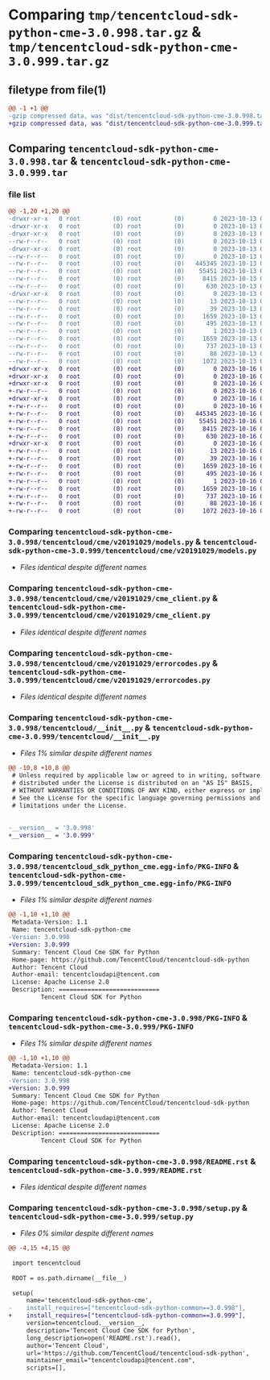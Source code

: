 # Comparing `tmp/tencentcloud-sdk-python-cme-3.0.998.tar.gz` & `tmp/tencentcloud-sdk-python-cme-3.0.999.tar.gz`

## filetype from file(1)

```diff
@@ -1 +1 @@
-gzip compressed data, was "dist/tencentcloud-sdk-python-cme-3.0.998.tar", last modified: Fri Oct 13 00:24:41 2023, max compression
+gzip compressed data, was "dist/tencentcloud-sdk-python-cme-3.0.999.tar", last modified: Mon Oct 16 00:23:53 2023, max compression
```

## Comparing `tencentcloud-sdk-python-cme-3.0.998.tar` & `tencentcloud-sdk-python-cme-3.0.999.tar`

### file list

```diff
@@ -1,20 +1,20 @@
-drwxr-xr-x   0 root         (0) root         (0)        0 2023-10-13 00:24:41.000000 tencentcloud-sdk-python-cme-3.0.998/
-drwxr-xr-x   0 root         (0) root         (0)        0 2023-10-13 00:24:41.000000 tencentcloud-sdk-python-cme-3.0.998/tencentcloud/
-drwxr-xr-x   0 root         (0) root         (0)        0 2023-10-13 00:24:41.000000 tencentcloud-sdk-python-cme-3.0.998/tencentcloud/cme/
--rw-r--r--   0 root         (0) root         (0)        0 2023-10-13 00:24:41.000000 tencentcloud-sdk-python-cme-3.0.998/tencentcloud/cme/__init__.py
-drwxr-xr-x   0 root         (0) root         (0)        0 2023-10-13 00:24:41.000000 tencentcloud-sdk-python-cme-3.0.998/tencentcloud/cme/v20191029/
--rw-r--r--   0 root         (0) root         (0)        0 2023-10-13 00:24:41.000000 tencentcloud-sdk-python-cme-3.0.998/tencentcloud/cme/v20191029/__init__.py
--rw-r--r--   0 root         (0) root         (0)   445345 2023-10-13 00:24:41.000000 tencentcloud-sdk-python-cme-3.0.998/tencentcloud/cme/v20191029/models.py
--rw-r--r--   0 root         (0) root         (0)    55451 2023-10-13 00:24:41.000000 tencentcloud-sdk-python-cme-3.0.998/tencentcloud/cme/v20191029/cme_client.py
--rw-r--r--   0 root         (0) root         (0)     8415 2023-10-13 00:24:41.000000 tencentcloud-sdk-python-cme-3.0.998/tencentcloud/cme/v20191029/errorcodes.py
--rw-r--r--   0 root         (0) root         (0)      630 2023-10-13 00:24:41.000000 tencentcloud-sdk-python-cme-3.0.998/tencentcloud/__init__.py
-drwxr-xr-x   0 root         (0) root         (0)        0 2023-10-13 00:24:41.000000 tencentcloud-sdk-python-cme-3.0.998/tencentcloud_sdk_python_cme.egg-info/
--rw-r--r--   0 root         (0) root         (0)       13 2023-10-13 00:24:41.000000 tencentcloud-sdk-python-cme-3.0.998/tencentcloud_sdk_python_cme.egg-info/top_level.txt
--rw-r--r--   0 root         (0) root         (0)       39 2023-10-13 00:24:41.000000 tencentcloud-sdk-python-cme-3.0.998/tencentcloud_sdk_python_cme.egg-info/requires.txt
--rw-r--r--   0 root         (0) root         (0)     1659 2023-10-13 00:24:41.000000 tencentcloud-sdk-python-cme-3.0.998/tencentcloud_sdk_python_cme.egg-info/PKG-INFO
--rw-r--r--   0 root         (0) root         (0)      495 2023-10-13 00:24:41.000000 tencentcloud-sdk-python-cme-3.0.998/tencentcloud_sdk_python_cme.egg-info/SOURCES.txt
--rw-r--r--   0 root         (0) root         (0)        1 2023-10-13 00:24:41.000000 tencentcloud-sdk-python-cme-3.0.998/tencentcloud_sdk_python_cme.egg-info/dependency_links.txt
--rw-r--r--   0 root         (0) root         (0)     1659 2023-10-13 00:24:41.000000 tencentcloud-sdk-python-cme-3.0.998/PKG-INFO
--rw-r--r--   0 root         (0) root         (0)      737 2023-10-13 00:24:41.000000 tencentcloud-sdk-python-cme-3.0.998/README.rst
--rw-r--r--   0 root         (0) root         (0)       88 2023-10-13 00:24:41.000000 tencentcloud-sdk-python-cme-3.0.998/setup.cfg
--rw-r--r--   0 root         (0) root         (0)     1072 2023-10-13 00:24:41.000000 tencentcloud-sdk-python-cme-3.0.998/setup.py
+drwxr-xr-x   0 root         (0) root         (0)        0 2023-10-16 00:23:53.000000 tencentcloud-sdk-python-cme-3.0.999/
+drwxr-xr-x   0 root         (0) root         (0)        0 2023-10-16 00:23:53.000000 tencentcloud-sdk-python-cme-3.0.999/tencentcloud/
+drwxr-xr-x   0 root         (0) root         (0)        0 2023-10-16 00:23:53.000000 tencentcloud-sdk-python-cme-3.0.999/tencentcloud/cme/
+-rw-r--r--   0 root         (0) root         (0)        0 2023-10-16 00:23:53.000000 tencentcloud-sdk-python-cme-3.0.999/tencentcloud/cme/__init__.py
+drwxr-xr-x   0 root         (0) root         (0)        0 2023-10-16 00:23:53.000000 tencentcloud-sdk-python-cme-3.0.999/tencentcloud/cme/v20191029/
+-rw-r--r--   0 root         (0) root         (0)        0 2023-10-16 00:23:53.000000 tencentcloud-sdk-python-cme-3.0.999/tencentcloud/cme/v20191029/__init__.py
+-rw-r--r--   0 root         (0) root         (0)   445345 2023-10-16 00:23:53.000000 tencentcloud-sdk-python-cme-3.0.999/tencentcloud/cme/v20191029/models.py
+-rw-r--r--   0 root         (0) root         (0)    55451 2023-10-16 00:23:53.000000 tencentcloud-sdk-python-cme-3.0.999/tencentcloud/cme/v20191029/cme_client.py
+-rw-r--r--   0 root         (0) root         (0)     8415 2023-10-16 00:23:53.000000 tencentcloud-sdk-python-cme-3.0.999/tencentcloud/cme/v20191029/errorcodes.py
+-rw-r--r--   0 root         (0) root         (0)      630 2023-10-16 00:23:53.000000 tencentcloud-sdk-python-cme-3.0.999/tencentcloud/__init__.py
+drwxr-xr-x   0 root         (0) root         (0)        0 2023-10-16 00:23:53.000000 tencentcloud-sdk-python-cme-3.0.999/tencentcloud_sdk_python_cme.egg-info/
+-rw-r--r--   0 root         (0) root         (0)       13 2023-10-16 00:23:53.000000 tencentcloud-sdk-python-cme-3.0.999/tencentcloud_sdk_python_cme.egg-info/top_level.txt
+-rw-r--r--   0 root         (0) root         (0)       39 2023-10-16 00:23:53.000000 tencentcloud-sdk-python-cme-3.0.999/tencentcloud_sdk_python_cme.egg-info/requires.txt
+-rw-r--r--   0 root         (0) root         (0)     1659 2023-10-16 00:23:53.000000 tencentcloud-sdk-python-cme-3.0.999/tencentcloud_sdk_python_cme.egg-info/PKG-INFO
+-rw-r--r--   0 root         (0) root         (0)      495 2023-10-16 00:23:53.000000 tencentcloud-sdk-python-cme-3.0.999/tencentcloud_sdk_python_cme.egg-info/SOURCES.txt
+-rw-r--r--   0 root         (0) root         (0)        1 2023-10-16 00:23:53.000000 tencentcloud-sdk-python-cme-3.0.999/tencentcloud_sdk_python_cme.egg-info/dependency_links.txt
+-rw-r--r--   0 root         (0) root         (0)     1659 2023-10-16 00:23:53.000000 tencentcloud-sdk-python-cme-3.0.999/PKG-INFO
+-rw-r--r--   0 root         (0) root         (0)      737 2023-10-16 00:23:53.000000 tencentcloud-sdk-python-cme-3.0.999/README.rst
+-rw-r--r--   0 root         (0) root         (0)       88 2023-10-16 00:23:53.000000 tencentcloud-sdk-python-cme-3.0.999/setup.cfg
+-rw-r--r--   0 root         (0) root         (0)     1072 2023-10-16 00:23:53.000000 tencentcloud-sdk-python-cme-3.0.999/setup.py
```

### Comparing `tencentcloud-sdk-python-cme-3.0.998/tencentcloud/cme/v20191029/models.py` & `tencentcloud-sdk-python-cme-3.0.999/tencentcloud/cme/v20191029/models.py`

 * *Files identical despite different names*

### Comparing `tencentcloud-sdk-python-cme-3.0.998/tencentcloud/cme/v20191029/cme_client.py` & `tencentcloud-sdk-python-cme-3.0.999/tencentcloud/cme/v20191029/cme_client.py`

 * *Files identical despite different names*

### Comparing `tencentcloud-sdk-python-cme-3.0.998/tencentcloud/cme/v20191029/errorcodes.py` & `tencentcloud-sdk-python-cme-3.0.999/tencentcloud/cme/v20191029/errorcodes.py`

 * *Files identical despite different names*

### Comparing `tencentcloud-sdk-python-cme-3.0.998/tencentcloud/__init__.py` & `tencentcloud-sdk-python-cme-3.0.999/tencentcloud/__init__.py`

 * *Files 1% similar despite different names*

```diff
@@ -10,8 +10,8 @@
 # Unless required by applicable law or agreed to in writing, software
 # distributed under the License is distributed on an "AS IS" BASIS,
 # WITHOUT WARRANTIES OR CONDITIONS OF ANY KIND, either express or implied.
 # See the License for the specific language governing permissions and
 # limitations under the License.
 
 
-__version__ = '3.0.998'
+__version__ = '3.0.999'
```

### Comparing `tencentcloud-sdk-python-cme-3.0.998/tencentcloud_sdk_python_cme.egg-info/PKG-INFO` & `tencentcloud-sdk-python-cme-3.0.999/tencentcloud_sdk_python_cme.egg-info/PKG-INFO`

 * *Files 1% similar despite different names*

```diff
@@ -1,10 +1,10 @@
 Metadata-Version: 1.1
 Name: tencentcloud-sdk-python-cme
-Version: 3.0.998
+Version: 3.0.999
 Summary: Tencent Cloud Cme SDK for Python
 Home-page: https://github.com/TencentCloud/tencentcloud-sdk-python
 Author: Tencent Cloud
 Author-email: tencentcloudapi@tencent.com
 License: Apache License 2.0
 Description: ============================
         Tencent Cloud SDK for Python
```

### Comparing `tencentcloud-sdk-python-cme-3.0.998/PKG-INFO` & `tencentcloud-sdk-python-cme-3.0.999/PKG-INFO`

 * *Files 1% similar despite different names*

```diff
@@ -1,10 +1,10 @@
 Metadata-Version: 1.1
 Name: tencentcloud-sdk-python-cme
-Version: 3.0.998
+Version: 3.0.999
 Summary: Tencent Cloud Cme SDK for Python
 Home-page: https://github.com/TencentCloud/tencentcloud-sdk-python
 Author: Tencent Cloud
 Author-email: tencentcloudapi@tencent.com
 License: Apache License 2.0
 Description: ============================
         Tencent Cloud SDK for Python
```

### Comparing `tencentcloud-sdk-python-cme-3.0.998/README.rst` & `tencentcloud-sdk-python-cme-3.0.999/README.rst`

 * *Files identical despite different names*

### Comparing `tencentcloud-sdk-python-cme-3.0.998/setup.py` & `tencentcloud-sdk-python-cme-3.0.999/setup.py`

 * *Files 0% similar despite different names*

```diff
@@ -4,15 +4,15 @@
 
 import tencentcloud
 
 ROOT = os.path.dirname(__file__)
 
 setup(
     name='tencentcloud-sdk-python-cme',
-    install_requires=["tencentcloud-sdk-python-common==3.0.998"],
+    install_requires=["tencentcloud-sdk-python-common==3.0.999"],
     version=tencentcloud.__version__,
     description='Tencent Cloud Cme SDK for Python',
     long_description=open('README.rst').read(),
     author='Tencent Cloud',
     url='https://github.com/TencentCloud/tencentcloud-sdk-python',
     maintainer_email="tencentcloudapi@tencent.com",
     scripts=[],
```

